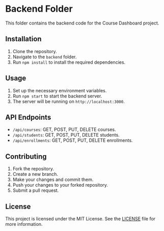 # Backend Folder

This folder contains the backend code for the Course Dashboard project.

## Installation

1. Clone the repository.
2. Navigate to the `backend` folder.
3. Run `npm install` to install the required dependencies.

## Usage

1. Set up the necessary environment variables.
2. Run `npm start` to start the backend server.
3. The server will be running on `http://localhost:3000`.

## API Endpoints

- `/api/courses`: GET, POST, PUT, DELETE courses.
- `/api/students`: GET, POST, PUT, DELETE students.
- `/api/enrollments`: GET, POST, PUT, DELETE enrollments.

## Contributing

1. Fork the repository.
2. Create a new branch.
3. Make your changes and commit them.
4. Push your changes to your forked repository.
5. Submit a pull request.

## License

This project is licensed under the MIT License. See the [LICENSE](./LICENSE) file for more information.
